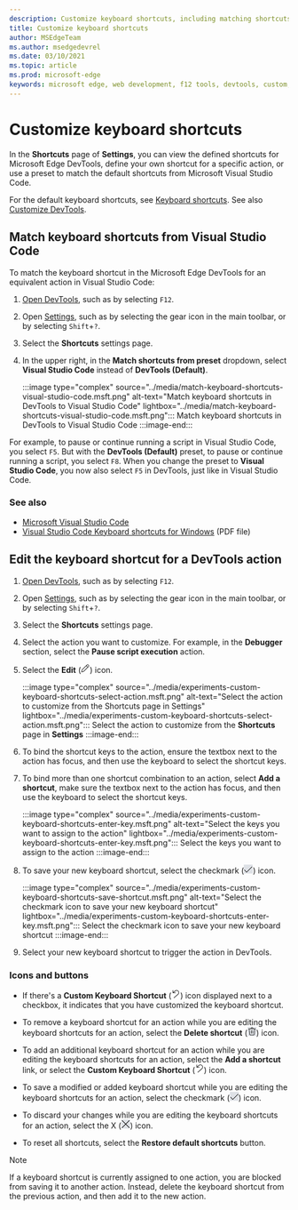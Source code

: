 ```yaml
---
description: Customize keyboard shortcuts, including matching shortcuts from Visual Studio Code.
title: Customize keyboard shortcuts
author: MSEdgeTeam
ms.author: msedgedevrel
ms.date: 03/10/2021
ms.topic: article
ms.prod: microsoft-edge
keywords: microsoft edge, web development, f12 tools, devtools, custom, shortcuts, keyboard, visual studio code
---
```

# Customize keyboard shortcuts

In the **Shortcuts** page of **Settings**, you can view the defined shortcuts for Microsoft Edge DevTools, define your own shortcut for a specific action, or use a preset to match the default shortcuts from Microsoft Visual Studio Code.

For the default keyboard shortcuts, see [Keyboard shortcuts][DevToolsShortcuts].  See also [Customize DevTools][DevToolsCustomizeSettings].


<!-- ====================================================================== -->
## Match keyboard shortcuts from Visual Studio Code

To match the keyboard shortcut in the Microsoft Edge DevTools for an equivalent action in Visual Studio Code:

1.  [Open DevTools][DevtoolsOpenMain], such as by selecting `F12`.
1.  Open [Settings][DevToolsCustomizeSettings], such as by selecting the gear icon in the main toolbar, or by selecting `Shift`+`?`.
1.  Select the **Shortcuts** settings page.
1.  In the upper right, in the **Match shortcuts from preset** dropdown, select **Visual Studio Code** instead of **DevTools (Default)**.

    :::image type="complex" source="../media/match-keyboard-shortcuts-visual-studio-code.msft.png" alt-text="Match keyboard shortcuts in DevTools to Visual Studio Code" lightbox="../media/match-keyboard-shortcuts-visual-studio-code.msft.png":::
       Match keyboard shortcuts in DevTools to Visual Studio Code
    :::image-end:::

For example, to pause or continue running a script in Visual Studio Code, you select `F5`.  But with the **DevTools (Default)** preset, to pause or continue running a script, you select `F8`.  When you change the preset to **Visual Studio Code**, you now also select `F5` in DevTools, just like in Visual Studio Code.

### See also

* [Microsoft Visual Studio Code][VisualStudioCode]
* [Visual Studio Code Keyboard shortcuts for Windows][VisualStudioCodeShortcutsKeyboardWindows] (PDF file)


<!-- ====================================================================== -->
## Edit the keyboard shortcut for a DevTools action

1.  [Open DevTools][DevtoolsOpenMain], such as by selecting `F12`.
1.  Open [Settings][DevToolsCustomizeSettings], such as by selecting the gear icon in the main toolbar, or by selecting `Shift`+`?`.
1.  Select the **Shortcuts** settings page.
1.  Select the action you want to customize.  For example, in the **Debugger** section, select the **Pause script execution** action.
1.  Select the **Edit** (![EditKeyboardShortcut](../media/edit-keyboard-shortcut-icon.msft.png)) icon.

    :::image type="complex" source="../media/experiments-custom-keyboard-shortcuts-select-action.msft.png" alt-text="Select the action to customize from the Shortcuts page in Settings" lightbox="../media/experiments-custom-keyboard-shortcuts-select-action.msft.png":::
       Select the action to customize from the **Shortcuts** page in **Settings**
    :::image-end:::

1.  To bind the shortcut keys to the action, ensure the textbox next to the action has focus, and then use the keyboard to select the shortcut keys.
1.  To bind more than one shortcut combination to an action, select **Add a shortcut**, make sure the textbox next to the action has focus, and then use the keyboard to select the shortcut keys.

    :::image type="complex" source="../media/experiments-custom-keyboard-shortcuts-enter-key.msft.png" alt-text="Select the keys you want to assign to the action" lightbox="../media/experiments-custom-keyboard-shortcuts-enter-key.msft.png":::
       Select the keys you want to assign to the action
    :::image-end:::

1.  To save your new keyboard shortcut, select the checkmark (![CheckmarkKeyboardShortcut](../media/checkmark-keyboard-shortcut-icon.msft.png)) icon.

    :::image type="complex" source="../media/experiments-custom-keyboard-shortcuts-save-shortcut.msft.png" alt-text="Select the checkmark icon to save your new keyboard shortcut" lightbox="../media/experiments-custom-keyboard-shortcuts-enter-key.msft.png":::
       Select the checkmark icon to save your new keyboard shortcut
    :::image-end:::

1.  Select your new keyboard shortcut to trigger the action in DevTools.


### Icons and buttons

<!-- keep in same order as screenshot: -->

*  If there's a **Custom Keyboard Shortcut** (![CustomKeyboardShortcut](../media/custom-keyboard-shortcut-icon.msft.png)) icon displayed next to a checkbox, it indicates that you have customized the keyboard shortcut.

*  To remove a keyboard shortcut for an action while you are editing the keyboard shortcuts for an action, select the **Delete shortcut** (![DeleteKeyboardShortcut](../media/delete-keyboard-shortcut-icon.msft.png)) icon.

*  To add an additional keyboard shortcut for an action while you are editing the keyboard shortcuts for an action, select the **Add a shortcut** link, or select the **Custom Keyboard Shortcut** (![CustomKeyboardShortcut](../media/custom-keyboard-shortcut-icon.msft.png)) icon.

*  To save a modified or added keyboard shortcut while you are editing the keyboard shortcuts for an action, select the checkmark (![CheckmarkKeyboardShortcut](../media/checkmark-keyboard-shortcut-icon.msft.png)) icon.

*  To discard your changes while you are editing the keyboard shortcuts for an action, select the X (![XKeyboardShortcut](../media/discard-changes-keyboard-shortcut-icon.msft.png)) icon.

*  To reset all shortcuts, select the **Restore default shortcuts** button.

> [!NOTE]
> If a keyboard shortcut is currently assigned to one action, you are blocked from saving it to another action.  Instead, delete the keyboard shortcut from the previous action, and then add it to the new action.


<!-- ====================================================================== -->
<!-- links -->
[DevToolsCustomizeSettings]: ./index.md#settings "Settings - Customize Microsoft Edge DevTools | Microsoft Docs"
[DevtoolsOpenMain]: ../open/index.md "Open Microsoft Edge DevTools | Microsoft Docs"
[DevToolsShortcuts]: ../shortcuts/index.md "Keyboard shortcuts | Microsoft Docs"
<!-- external links -->
[VisualStudioCode]: https://code.visualstudio.com "Microsoft Visual Studio Code"
[VisualStudioCodeShortcutsKeyboardWindows]: https://code.visualstudio.com/shortcuts/keyboard-shortcuts-windows.pdf "Visual Studio Code Keyboard shortcuts for Windows | Microsoft Visual Studio Code"
